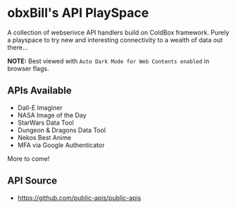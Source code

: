 # obxBill's API PlaySpace

A collection of webserivce API handlers build on ColdBox framework.  Purely a playspace to try new and interesting connectivity to a wealth of data out there...

**NOTE:**  Best viewed with `Auto Dark Mode for Web Contents enabled` in browser flags.

## APIs Available
- Dall-E Imaginer
- NASA Image of the Day
- StarWars Data Tool
- Dungeon & Dragons Data Tool
- Nekos Best Anime
- MFA via Google Authenticator

More to come!

## API Source
- https://github.com/public-apis/public-apis
